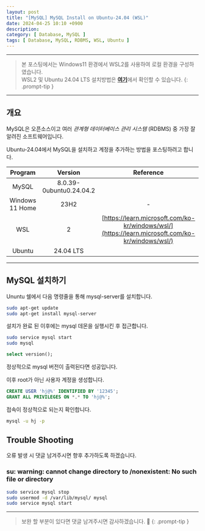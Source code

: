 ```yaml
---
layout: post
title: "[MySQL] MySQL Install on Ubuntu-24.04 (WSL)"
date: 2024-04-25 10:10 +0900
description:
category: [ Database, MySQL ]
tags: [ Database, MySQL, RDBMS, WSL, Ubuntu ]
---
```

<hr>

> 본 포스팅에서는 Windows11 환경에서 WSL2를 사용하여 로컬 환경을 구성하였습니다.<br>
> WSL2 및 Ubuntu 24.04 LTS 설치방법은 [**여기**](https://j-hjin.github.io/posts/windows-11-%ED%99%98%EA%B2%BD%EC%97%90%EC%84%9C-wsl-2-%EC%82%AC%EC%9A%A9%ED%95%98%EA%B8%B0-ubuntu-24-04-lts/)에서 확인할 수 있습니다.
{: .prompt-tip }

<hr>

## __개요__

MySQL은 오픈소스이고 여러 *관계형 데이터베이스 관리 시스템* (RDBMS) 중 가장 잘 알려진 소프트웨어입니다.

Ubuntu-24.04에서 MySQL을 설치하고 계정을 추가하는 방법을 포스팅하려고 합니다.

Program|Version|Reference
:---:|:---:|:---:
MySQL|8.0.39-0ubuntu0.24.04.2|
Windows 11 Home|23H2|-
WSL|2|[https://learn.microsoft.com/ko-kr/windows/wsl/](https://learn.microsoft.com/ko-kr/windows/wsl/)
Ubuntu|24.04 LTS|

<hr>

## __MySQL 설치하기__

Ununtu 쉘에서 다음 명령줄을 통해 mysql-server를 설치합니다.

```bash
sudo apt-get update
sudo apt-get install mysql-server
```

설치가 완료 된 이후에는 mysql 데몬을 실행시킨 후 접근합니다.

```bash
sudo service mysql start
sudo mysql
```

```sql
select version();
```

정상적으로 mysql 버전이 출력된다면 성공입니다.

이후 root가 아닌 사용자 계정을 생성합니다.

```sql
CREATE USER 'hj@%' IDENTIFIED BY '12345';
GRANT ALL PRIVILEGES ON *.* TO 'hj@%';
```

접속이 정상적으로 되는지 확인합니다.

```bash
mysql -u hj -p
```

## __Trouble Shooting__

오류 발생 시 댓글 남겨주시면 향후 추가하도록 하겠습니다.

### __su: warning: cannot change directory to /nonexistent: No such file or directory__

```bash
sudo service mysql stop
sudo usermod -d /var/lib/mysql/ mysql
sudo service mysql start
```

<hr>

> 보완 할 부분이 있다면 댓글 남겨주시면 감사하겠습니다. 🙂
{: .prompt-tip }